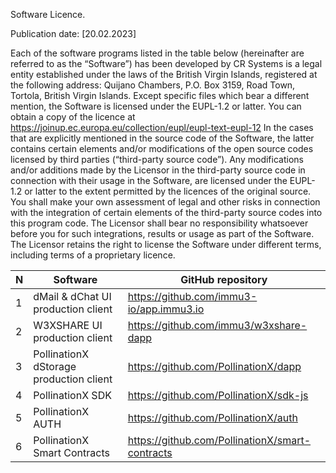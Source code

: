 Software Licence.

Publication date: [20.02.2023]

Each of the software programs listed in the table below (hereinafter are referred to as the “Software”) has been developed by CR Systems is a legal entity established under the laws of the British Virgin Islands, registered at the following address: Quijano Chambers, P.O. Box 3159, Road Town, Tortola, British Virgin Islands. Except specific files which bear a different mention, the Software is licensed under the EUPL-1.2 or latter. You can obtain a copy of the licence at https://joinup.ec.europa.eu/collection/eupl/eupl-text-eupl-12
In the cases that are explicitly mentioned in the source code of the Software, the latter contains certain elements and/or modifications of the open source codes licensed by third parties (“third-party source code”).
Any modifications and/or additions made by the Licensor in the third-party source code in connection with their usage in the Software, are licensed under the EUPL-1.2 or latter to the extent permitted by the licences of the original source. You shall make your own assessment of legal and other risks in connection with the integration of certain elements of the third-party source codes into this program code. The Licensor shall bear no responsibility whatsoever before you for such integrations, results or usage as part of the Software.
The Licensor retains the right to license the Software under different terms, including terms of a proprietary licence.


| N   | Software                                | GitHub repository                               |
| --- |-----------------------------------------|-------------------------------------------------|
| 1   | dMail & dChat UI production client      | https://github.com/immu3-io/app.immu3.io        |
| 2   | W3XSHARE UI production client           | https://github.com/immu3/w3xshare-dapp          |
| 3   | PollinationX dStorage production client | https://github.com/PollinationX/dapp            |
| 4   | PollinationX SDK                        | https://github.com/PollinationX/sdk-js          |
| 5   | PollinationX AUTH                       | https://github.com/PollinationX/auth            |
| 6   | PollinationX Smart Contracts            | https://github.com/PollinationX/smart-contracts |